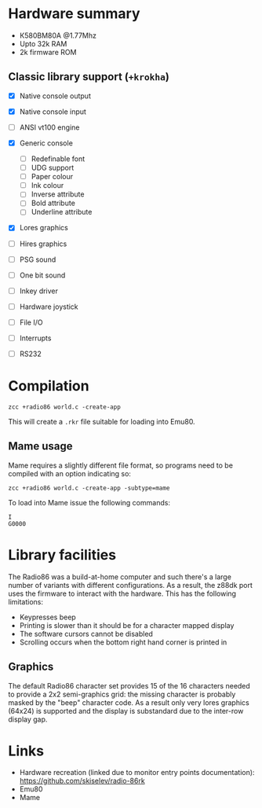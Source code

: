 # Hardware summary

* К580ВМ80А @1.77Mhz
* Upto 32k RAM
* 2k firmware ROM

## Classic library support (`+krokha`)

* [x] Native console output
* [x] Native console input
* [ ] ANSI vt100 engine
* [x] Generic console
    * [ ] Redefinable font 
    * [ ] UDG support
    * [ ] Paper colour
    * [ ] Ink colour
    * [ ] Inverse attribute
    * [ ] Bold attribute
    * [ ] Underline attribute
* [x] Lores graphics
* [ ] Hires graphics
* [ ] PSG sound
* [ ] One bit sound
* [ ] Inkey driver
* [ ] Hardware joystick
* [ ] File I/O
* [ ] Interrupts
* [ ] RS232


# Compilation

    zcc +radio86 world.c -create-app

This will create a `.rkr` file suitable for loading into Emu80.

## Mame usage

Mame requires a slightly different file format, so programs need to be compiled
with an option indicating so:

    zcc +radio86 world.c -create-app -subtype=mame

To load into Mame issue the following commands:

```
I
G0000
```

# Library facilities

The Radio86 was a build-at-home computer and such there's a large number of
variants with different configurations. As a result, the z88dk port uses
the firmware to interact with the hardware. This has the following
limitations:

* Keypresses beep
* Printing is slower than it should be for a character mapped display
* The software cursors cannot be disabled
* Scrolling occurs when the bottom right hand corner is printed in

## Graphics

The default Radio86 character set provides 15 of the 16 characters needed to
provide a 2x2 semi-graphics grid: the missing character is probably masked
by the "beep" character code. As a result only very lores graphics (64x24) is
supported and the display is substandard due to the inter-row display gap.

# Links

* Hardware recreation (linked due to monitor entry points documentation): https://github.com/skiselev/radio-86rk
* Emu80
* Mame
